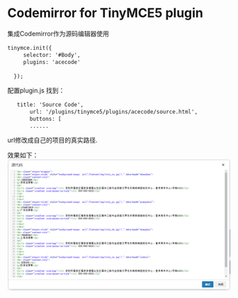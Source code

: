 # Codemirror for TinyMCE5 plugin

集成Codemirror作为源码编辑器使用

```
tinymce.init({
     selector: '#Body',      
     plugins: 'acecode'

  });
```
配置plugin.js
找到：
```
   title: 'Source Code',
       url: '/plugins/tinymce5/plugins/acecode/source.html',
       buttons: [
       ......
```
url修改成自己的项目的真实路径.

效果如下：
![界面截图](https://github.com/doubletong/Codemirror-for-TinyMCE-plugin/blob/master/images/ui.png?raw=true)
